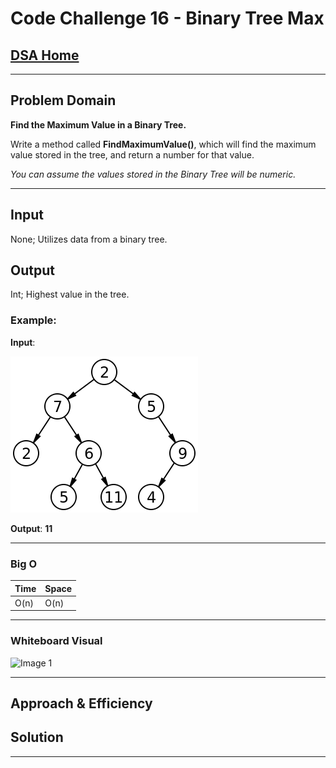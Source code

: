 # Code Challenge 16 - Binary Tree Max

## [DSA Home](https://mistidinzy.github.io/data-structures-and-algorithms/)

---

## Problem Domain

**Find the Maximum Value in a Binary Tree.**

Write a method called **FindMaximumValue()**, which will find the maximum value stored in the tree, and return a number for that value.

*You can assume the values stored in the Binary Tree will be numeric.*

---

## Input

None; Utilizes data from a binary tree.

## Output

Int; Highest value in the tree.

### **Example**:

**Input**:

![Binary Tree](binary-tree-input.png)

**Output**: **11**

---

### Big O

| Time | Space |
| :----------- | :----------- |
| O(n) | O(n) |

---

### Whiteboard Visual

![Image 1](https://via.placeholder.com/750x500)

---

## Approach & Efficiency

<!-- What approach did you take? Why? What is the Big O space/time for this approach? -->

## Solution

<!-- Show how to run your code, and examples of it in action -->

---
